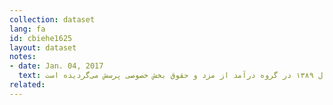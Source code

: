 ```yaml
---
collection: dataset
lang: fa
id: cbiehe1625
layout: dataset
notes: 
- date: Jan. 04, 2017
  text: توضیح برای درآمد از مزد وحقوق ـ  بخش تعاونی، تا سال ۱۳۸۹ در گروه درآمد از مزد و حقوق بخش خصوصی پرسش می‌گرديده است.<br />توضیح برای درصد توزیع درآمد از مزد وحقوق ـ  بخش تعاونی، كمتر از ۰.۱ درصد بوده است.  <br /> توضیح برای سایر، ساير شامل برآورد ارزش اجاری مسكن دربرابر خدمت و رايگان و ارزش كالاها و خدمات در برابر مزد و حقوق، رايگان (نه از خانوار ديگر)، توليد برای مصرف در خانه، از محل كسب كشاورزی و غير كشاورزی می‌باشد. <br/><a href='http&#58;//cbi.ir/page/13423.aspx'>درآمد و درصد توزیع سال ۱۳۸۴ از جدول شماره ۸ در صفحه ۲۶ نتایج بررسی بودجه خانوار در مناطق شهری ایران سال ۱۳۹۳ استخراج شده است،</a> که از لینک زیر در دسترس است. <br>   
related:
---
```

